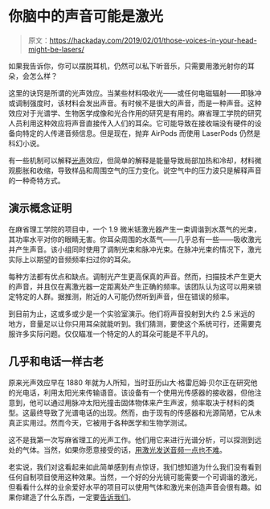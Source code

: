 # 你脑中的声音可能是激光

> 原文：<https://hackaday.com/2019/02/01/those-voices-in-your-head-might-be-lasers/>

如果我告诉你，你可以摆脱耳机，仍然可以私下听音乐，只需要用激光射你的耳朵，会怎么样？

这里的诀窍是所谓的光声效应。当某些材料吸收光——或任何电磁辐射——即脉冲或调制强度时，该材料会发出声音。有时候不是很大的声音，而是一种声音。这种效应对于光谱学、生物医学成像和光合作用的研究是有用的。麻省理工学院的研究人员利用这种效应将声音直接传入人们的耳朵。它可能导致在接收端没有硬件的设备向特定的人传递音频信息。但是现在，抛弃 AirPods 而使用 LaserPods 仍然是科幻小说。

有一些机制可以解释[光声](https://www.wikiwand.com/en/Photoacoustic_effect)效应，但简单的解释是能量导致局部加热和冷却，材料微观膨胀和收缩，导致样品和周围空气的压力变化。说空气中的压力波只是解释声音的一种奇特方式。

## 演示概念证明

在麻省理工学院的项目中，一个 1.9 微米铥激光器产生一束调谐到水蒸气的光束，其功率水平对你的眼睛无害。你耳朵周围的水蒸气——几乎总有一些——吸收激光并产生声音。该小组同时使用了调制光束和脉冲光束。在脉冲光束的情况下，激光实际上以期望的音频频率扫过你的耳朵。

每种方法都有优点和缺点。调制光产生更高保真的声音。然而，扫描技术产生更大的声音，并且仅在离激光器一定距离处产生正确的频率。该团队认为这可以用来锁定特定的人群。据推测，附近的人可能仍然听到声音，但在错误的频率。

到目前为止，这或多或少是一个实验室演示。他们将声音投射到大约 2.5 米远的地方，音量足以让你只用耳朵就能听到。我们猜测，要使这个系统可行，还需要克服许多实际问题。仅仅瞄准一个特定的人的耳朵可能是不平凡的。

## 几乎和电话一样古老

原来光声效应早在 1880 年就为人所知，当时亚历山大·格雷厄姆·贝尔正在研究他的光电话，利用太阳光来传输语音。该设备有一个使用光传感器的接收器，但他注意到，他可以通过用脉冲太阳光撞击固体物体来产生声波，频率取决于材料的类型。这最终导致了光谱电话的出现。然而，由于现有的传感器和光源简陋，它从未真正实用过。然而今天，它被用于各种医学和生物学测试。

这不是我第一次写麻省理工的光声工作。他们用它来进行光谱分析，可以探测到远处的气体。当然，如果你愿意接受的话，[用激光发送音频一点也不难](https://hackaday.com/2018/08/04/finding-the-linear-in-a-laser/)。

老实说，我们对这看起来如此简单感到有点惊讶，我们想知道为什么我们没有看到任何自制项目使用这种效果。当然，一个好的分光镜可能需要一个可调谐的激光，但看看什么样的业余爱好水平的项目可以使用气体和激光来创造声音会很有趣。如果你建造了什么东西，一定要[告诉我们](https://hackaday.com/submit-a-tip/)。